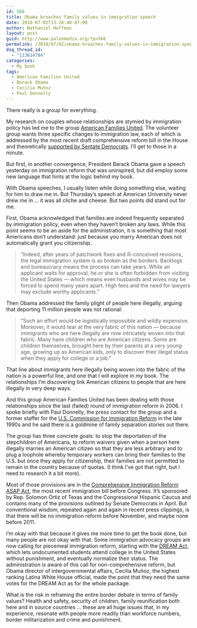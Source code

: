 ```yaml
---
id: 566
title: Obama broaches family values in immigration speech
date: 2010-07-02T13:28:40-07:00
author: Nathaniel Hoffman
layout: post
guid: http://www.paleomedia.org/?p=566
permalink: /2010/07/02/obama-broaches-family-values-in-immigration-speech/
dsq_thread_id:
  - "113614784"
categories:
  - My book
tags:
  - American Families United
  - Barack Obama
  - Cecilia Muñoz
  - Paul Donnelly
---
```

There really is a group for everything.

My research on couples whose relationships are stymied by immigration policy has led me to the group [American Families United](http://www.americanfamiliesunited.org/). The volunteer group wants three specific changes to immigration law, each of which is addressed by the most recent draft comprehensive reform bill in the House and theoretically [supported by Sentate Democrats](http://www.nytimes.com/2010/05/01/us/politics/01immig.html). I&#8217;ll get to those in a minute.

But first, in another convergence, President Barack Obama gave a speech yesterday on immigration reform that was uninspired, but did employ some new language that hints at the logic behind my book.

With Obama speeches, I usually listen while doing something else, waiting for him to draw me in. But Thursday&#8217;s speech at American University never drew me in &#8230; it was all cliche and cheese. But two points did stand out for me. 



First, Obama acknowledged that families are indeed frequently separated by immigration policy, even when they haven&#8217;t broken any laws. While this point seems to be an aside for the administration, it is something that most Americans don&#8217;t understand: just because you marry American does not automatically grant you citizenship.

> “Indeed, after years of patchwork fixes and ill-conceived revisions, the legal immigration system is as broken as the borders. Backlogs and bureaucracy means the process can take years. While an applicant waits for approval, he or she is often forbidden from visiting the United States — which means even husbands and wives may be forced to spend many years apart. High fees and the need for lawyers may exclude worthy applicants.”

Then Obama addressed the family plight of people here illegally, arguing that deporting 11 million people was not rational:

> &#8220;Such an effort would be logistically impossible and wildly expensive. Moreover, it would tear at the very fabric of this nation — because immigrants who are here illegally are now intricately woven into that fabric. Many have children who are American citizens. Some are children themselves, brought here by their parents at a very young age, growing up as American kids, only to discover their illegal status when they apply for college or a job.&#8221;

That line about immigrants here illegally being woven into the fabric of the nation is a powerful line, and one that I will explore in my book. The relationships I&#8217;m discovering link American citizens to people that are here illegally in very deep ways. 

And this group American Families United has been dealing with those relationships since the last (failed) round of immigration reform in 2006. I spoke briefly with Paul Donnelly, the press contact for the group and a former staffer for the [U.S. Commission for Immigration Reform](http://www.utexas.edu/lbj/uscir/reports.html) in the late 1990s and he said there is a goldmine of family separation stories out there. 

The group has three concrete goals: to stop the deportation of the stepchildren of Americans, to reform waivers given when a person here illegally marries an American citizen so that they are less arbitrary and to plug a loophole whereby temporary workers can bring their families to the U.S. but once they apply for citizenship, their families are not permitted to remain in the country because of quotas. (I think I&#8217;ve got that right, but I need to research it a bit more). 

Most of those provisions are in the [Comprehensive Immigration Reform ASAP Act](http://thomas.loc.gov/cgi-bin/bdquery/z?d111:h.r.04321:), the most recent immigration bill before Congress. It&#8217;s sponsored by Rep. Solomon Ortiz of Texas and the Congressional Hispanic Caucus and contains many of the provisions outlined by Senate Democrats in April. But conventional wisdom, repeated again and again in recent press clippings, is that there will be no immigration reform before November, and maybe none before 2011.

I&#8217;m okay with that because it gives me more time to get the book done, but many people are not okay with that. Some immigration advocacy groups are now calling for piecemeal immigration reform, starting with the [DREAM Act](http://dreamact.info/), which lets undocumented students attend college in the United States without punishment, and eventually normalize their status. The administration is aware of this call for non-comprehensive reform, but Obama director of intergovernmental affairs, Cecilia Muñoz, the highest ranking Latina White House official, made the point that they need the same votes for the DREAM Act as for the whole package.

What is the risk in reframing the entire border debate in terms of family values? Health and safety, security of children, family reunification both here and in source countries &#8230; these are all huge issues that, in my experience, resonate with people more readily than workforce numbers, border militarization and crime and punishment.